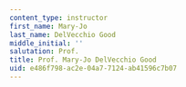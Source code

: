 ```yaml
---
content_type: instructor
first_name: Mary-Jo
last_name: DelVecchio Good
middle_initial: ''
salutation: Prof.
title: Prof. Mary-Jo DelVecchio Good
uid: e486f798-ac2e-04a7-7124-ab41596c7b07
---
```

